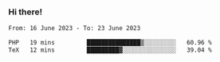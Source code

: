### Hi there!

<!--START_SECTION:waka-->

```txt
From: 16 June 2023 - To: 23 June 2023

PHP   19 mins         ███████████████▒░░░░░░░░░   60.96 %
TeX   12 mins         █████████▓░░░░░░░░░░░░░░░   39.04 %
```

<!--END_SECTION:waka-->
